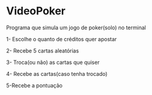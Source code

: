 # VideoPoker
Programa que simula um jogo de poker(solo) no terminal

1- Escolhe o quanto de créditos quer apostar

2- Recebe 5 cartas aleatórias

3- Troca(ou não) as cartas que quiser

4- Recebe as cartas(caso tenha trocado)

5-Recebe a pontuação
